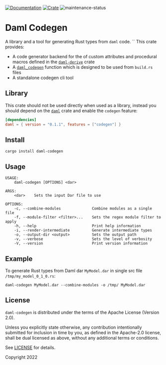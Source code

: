 [![Documentation](https://docs.rs/daml-codegen/badge.svg)](https://docs.rs/daml-codegen)
[![Crate](https://img.shields.io/crates/v/daml-codegen.svg)](https://crates.io/crates/daml-codegen)
![maintenance-status](https://img.shields.io/badge/maintenance-experimental-blue.svg)

# Daml Codegen

A library and a tool for generating Rust types from `daml` code.
``
This crate provides:

- A code generator backend for the of custom attributes and procedural macros defined in
  the [`daml-derive`](https://docs.rs/daml-derive/0.1.1/daml_derive/) crate
- A [`daml_codegen`](https://docs.rs/daml-codegen/0.1.1/daml_codegen/generator/fn.daml_codegen.html) function which is
  designed to be used from `build.rs` files
- A standalone codegen cli tool

## Library

This crate should not be used directly when used as a library, instead you should depend on
the [`daml`](https://crates.io/crates/daml) crate and enable the `codegen` feature:

```toml
[dependencies]
daml = { version = "0.1.1", features = ["codegen"] }
```

## Install

```shell
cargo install daml-codegen
```

## Usage

```shell
USAGE:
    daml-codegen [OPTIONS] <dar>

ARGS:
    <dar>    Sets the input Dar file to use

OPTIONS:
    -c, --combine-modules              Combine modules as a single file
    -f, --module-filter <filter>...    Sets the regex module filter to apply
    -h, --help                         Print help information
    -i, --render-intermediate          Generate intermediate types
    -o, --output-dir <output>          Sets the output path
    -v, --verbose                      Sets the level of verbosity
    -V, --version                      Print version information
```

## Example

To generate Rust types from Daml dar `MyModel.dar` in single src file `/tmp/my_model_0_1_0.rs`:

```shell
daml-codegen MyModel.dar --combine-modules -o /tmp/ MyModel.dar
```

## License

`daml-codegen` is distributed under the terms of the Apache License (Version 2.0).

Unless you explicitly state otherwise, any contribution intentionally submitted for inclusion in time by you, as defined
in the Apache-2.0 license, shall be dual licensed as above, without any additional terms or conditions.

See [LICENSE](../LICENSE) for details.

Copyright 2022
